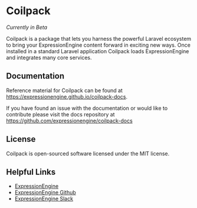 # Coilpack

*Currently in Beta*

Coilpack is a package that lets you harness the powerful Laravel ecosystem to bring your ExpressionEngine content forward in exciting new ways. Once installed in a standard Laravel application Coilpack loads ExpressionEngine and integrates many core services.

## Documentation

Reference material for Coilpack can be found at https://expressionengine.github.io/coilpack-docs.

If you have found an issue with the documentation or would like to contribute please visit the docs repository at https://github.com/expressionengine/coilpack-docs

## License

Coilpack is open-sourced software licensed under the MIT license.

## Helpful Links

- [ExpressionEngine](https://expressionengine.com/)
- [ExpressionEngine Github](https://github.com/expressionengine/expressionengine)
- [ExpressionEngine Slack](https://expressionengine.com/blog/join-us-in-slack)